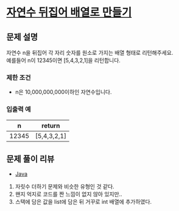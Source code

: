 # [자연수 뒤집어 배열로 만들기](https://programmers.co.kr/learn/courses/30/lessons/12932)

## 문제 설명
자연수 n을 뒤집어 각 자리 숫자를 원소로 가지는 배열 형태로 리턴해주세요.  
예를들어 n이 12345이면 [5,4,3,2,1]을 리턴합니다.

### 제한 조건
- n은 10,000,000,000이하인 자연수입니다.

### 입출력 예
|n|return|
|---|---|
|12345|[5,4,3,2,1]|

## 문제 풀이 리뷰
- [Java](./Solution.java)
1. 자릿수 더하기 문제와 비슷한 유형인 것 같다.
2. 왠지 억지로 코드를 짠 느낌이 없지 않아 있지만..
3. 스택에 담은 값을 list에 담은 뒤 거꾸로 int 배열에 추가하였다.